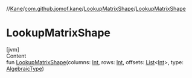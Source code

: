 //[Kane](../../index.md)/[com.github.jomof.kane](../index.md)/[LookupMatrixShape](index.md)/[LookupMatrixShape](-lookup-matrix-shape.md)



# LookupMatrixShape  
[jvm]  
Content  
fun [LookupMatrixShape](-lookup-matrix-shape.md)(columns: [Int](https://kotlinlang.org/api/latest/jvm/stdlib/kotlin/-int/index.html), rows: [Int](https://kotlinlang.org/api/latest/jvm/stdlib/kotlin/-int/index.html), offsets: [List](https://kotlinlang.org/api/latest/jvm/stdlib/kotlin.collections/-list/index.html)<[Int](https://kotlinlang.org/api/latest/jvm/stdlib/kotlin/-int/index.html)>, type: [AlgebraicType](../../com.github.jomof.kane.types/-algebraic-type/index.md))  



